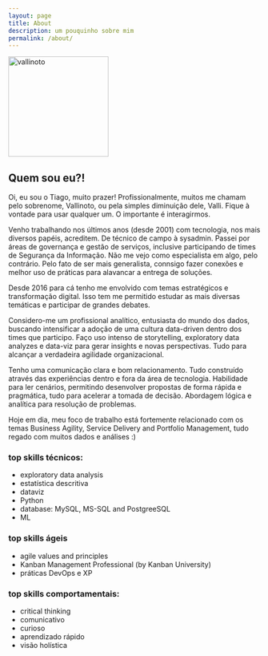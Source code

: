 ```yaml
---
layout: page
title: About
description: um pouquinho sobre mim
permalink: /about/
---
```


<img class="img-rounded" src="https://vallinoto.com/assets/img/uploads/profile.png" alt="vallinoto" width="200">


## Quem sou eu?!


Oi, eu sou o Tiago, muito prazer! Profissionalmente, muitos me chamam pelo sobrenome, Vallinoto, ou pela simples diminuição dele, Valli.
Fique à vontade para usar qualquer um. O importante é interagirmos.

Venho trabalhando nos últimos anos (desde 2001) com tecnologia, nos mais diversos papéis, acreditem. De técnico de campo à sysadmin. Passei por áreas de governança e gestão de serviços, inclusive participando de times de Segurança da Informação. Não me vejo como especialista em algo, pelo contrário. Pelo fato de ser mais generalista, connsigo fazer conexões e melhor uso de práticas para alavancar a entrega de soluções.

Desde 2016 para cá tenho me envolvido com temas estratégicos e transformação digital. Isso tem me permitido estudar as mais diversas temáticas e participar de grandes debates.

Considero-me um profissional analítico, entusiasta do mundo dos dados, buscando intensificar a adoção de uma cultura data-driven dentro dos times que participo. Faço uso intenso de storytelling, exploratory data analyzes e data-viz para gerar insights e novas perspectivas. Tudo para alcançar a verdadeira agilidade organizacional.

Tenho uma comunicação clara e bom relacionamento. Tudo construído através das experiências dentro e fora da área de tecnologia. Habilidade para ler cenários, permitindo desenvolver propostas de forma rápida e pragmática, tudo para acelerar a tomada de decisão. Abordagem lógica e analítica para resolução de problemas.

Hoje em dia, meu foco de trabalho está fortemente relacionado com os temas Business Agility, Service Delivery and Portfolio Management, tudo regado com muitos dados e análises :)

### top skills técnicos:

* exploratory data analysis
* estatística descritiva
* dataviz
* Python
* database: MySQL, MS-SQL and PostgreeSQL
* ML

### top skills ágeis

* agile values ​​and principles
* Kanban Management Professional (by Kanban University)
* práticas DevOps e XP

### top skills comportamentais:

* critical thinking
* comunicativo
* curioso
* aprendizado rápido
* visão holística 




